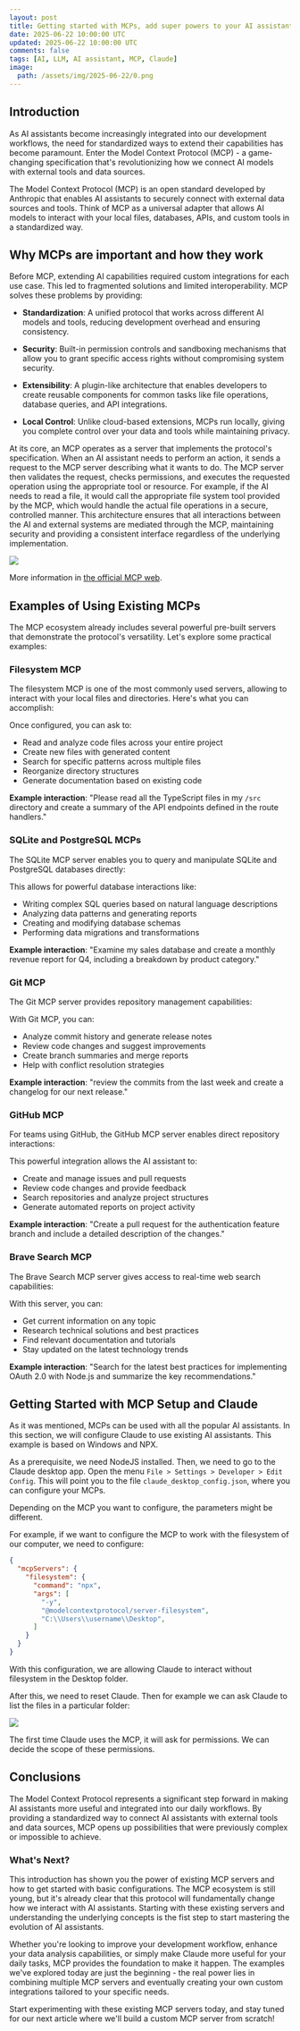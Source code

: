 ```yaml
---
layout: post
title: Getting started with MCPs, add super powers to your AI assistant
date: 2025-06-22 10:00:00 UTC
updated: 2025-06-22 10:00:00 UTC
comments: false
tags: [AI, LLM, AI assistant, MCP, Claude]
image:
  path: /assets/img/2025-06-22/0.png
---
```


## Introduction

As AI assistants become increasingly integrated into our development workflows, the need for standardized ways to extend their capabilities has become paramount. Enter the Model Context Protocol (MCP) - a game-changing specification that's revolutionizing how we connect AI models with external tools and data sources.

The Model Context Protocol (MCP) is an open standard developed by Anthropic that enables AI assistants to securely connect with external data sources and tools. Think of MCP as a universal adapter that allows AI models to interact with your local files, databases, APIs, and custom tools in a standardized way.

## Why MCPs are important and how they work
Before MCP, extending AI capabilities required custom integrations for each use case. This led to fragmented solutions and limited interoperability. MCP solves these problems by providing:

- **Standardization**: A unified protocol that works across different AI models and tools, reducing development overhead and ensuring consistency.

- **Security**: Built-in permission controls and sandboxing mechanisms that allow you to grant specific access rights without compromising system security.

- **Extensibility**: A plugin-like architecture that enables developers to create reusable components for common tasks like file operations, database queries, and API integrations.

- **Local Control**: Unlike cloud-based extensions, MCPs run locally, giving you complete control over your data and tools while maintaining privacy.

At its core, an MCP operates as a server that implements the protocol's specification. When an AI assistant needs to perform an action, it sends a request to the MCP server describing what it wants to do. The MCP server then validates the request, checks permissions, and executes the requested operation using the appropriate tool or resource. For example, if the AI needs to read a file, it would call the appropriate file system tool provided by the MCP, which would handle the actual file operations in a secure, controlled manner. This architecture ensures that all interactions between the AI and external systems are mediated through the MCP, maintaining security and providing a consistent interface regardless of the underlying implementation.

![](/assets/img/2025-06-22/1.png)

More information in [the official MCP web](https://modelcontextprotocol.io/).

## Examples of Using Existing MCPs 

The MCP ecosystem already includes several powerful pre-built servers that demonstrate the protocol's versatility. Let's explore some practical examples:

### Filesystem MCP

The filesystem MCP is one of the most commonly used servers, allowing to interact with your local files and directories. Here's what you can accomplish:

Once configured, you can ask to:
- Read and analyze code files across your entire project
- Create new files with generated content
- Search for specific patterns across multiple files
- Reorganize directory structures
- Generate documentation based on existing code

**Example interaction**: "Please read all the TypeScript files in my `/src` directory and create a summary of the API endpoints defined in the route handlers."

### SQLite and PostgreSQL MCPs

The SQLite MCP server enables you to query and manipulate SQLite and PostgreSQL databases directly:

This allows for powerful database interactions like:
- Writing complex SQL queries based on natural language descriptions
- Analyzing data patterns and generating reports
- Creating and modifying database schemas
- Performing data migrations and transformations

**Example interaction**: "Examine my sales database and create a monthly revenue report for Q4, including a breakdown by product category."

### Git MCP

The Git MCP server provides repository management capabilities:

With Git MCP, you can:
- Analyze commit history and generate release notes
- Review code changes and suggest improvements
- Create branch summaries and merge reports
- Help with conflict resolution strategies

**Example interaction**: "review the commits from the last week and create a changelog for our next release."

### GitHub MCP

For teams using GitHub, the GitHub MCP server enables direct repository interactions:

This powerful integration allows the AI assistant to:
- Create and manage issues and pull requests
- Review code changes and provide feedback
- Search repositories and analyze project structures
- Generate automated reports on project activity

**Example interaction**: "Create a pull request for the authentication feature branch and include a detailed description of the changes."

### Brave Search MCP

The Brave Search MCP server gives access to real-time web search capabilities:

With this server, you can:
- Get current information on any topic
- Research technical solutions and best practices
- Find relevant documentation and tutorials
- Stay updated on the latest technology trends

**Example interaction**: "Search for the latest best practices for implementing OAuth 2.0 with Node.js and summarize the key recommendations."

## Getting Started with MCP Setup and Claude

As it was mentioned, MCPs can be used with all the popular AI assistants. In this section, we will configure Claude to use existing AI assistants. This example is based on Windows and NPX.

As a prerequisite, we need NodeJS installed. Then, we need to go to the Claude desktop app. Open the menu `File > Settings > Developer > Edit Config`. This will point you to the file `claude_desktop_config.json`, where you can configure your MCPs.

Depending on the MCP you want to configure, the parameters might be different. 

For example, if we want to configure the MCP to work with the filesystem of our computer, we need to configure:

```json
{
  "mcpServers": {
    "filesystem": {
      "command": "npx",
      "args": [
        "-y",
        "@modelcontextprotocol/server-filesystem",
        "C:\\Users\\username\\Desktop",
      ]
    }
  }
}
```
With this configuration, we are allowing Claude to interact without filesystem in the Desktop folder.

After this, we need to reset Claude. Then for example we can ask Claude to list the files in a particular folder:

![](/assets/img/2025-06-22/2.png)

The first time Claude uses the MCP, it will ask for permissions. We can decide the scope of these permissions.

## Conclusions

The Model Context Protocol represents a significant step forward in making AI assistants more useful and integrated into our daily workflows. By providing a standardized way to connect AI assistants with external tools and data sources, MCP opens up possibilities that were previously complex or impossible to achieve.

### What's Next?

This introduction has shown you the power of existing MCP servers and how to get started with basic configurations. The MCP ecosystem is still young, but it's already clear that this protocol will fundamentally change how we interact with AI assistants. Starting with these existing servers and understanding the underlying concepts is the fist step to start mastering the evolution of AI assistants.

Whether you're looking to improve your development workflow, enhance your data analysis capabilities, or simply make Claude more useful for your daily tasks, MCP provides the foundation to make it happen. The examples we've explored today are just the beginning - the real power lies in combining multiple MCP servers and eventually creating your own custom integrations tailored to your specific needs.

Start experimenting with these existing MCP servers today, and stay tuned for our next article where we'll build a custom MCP server from scratch!